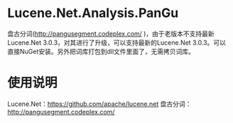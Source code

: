 Lucene.Net.Analysis.PanGu
=========================

盘古分词(http://pangusegment.codeplex.com/ )，由于老版本不支持最新Lucene.Net 3.0.3，对其进行了升级，可以支持最新的Lucene.Net 3.0.3。可以直接NuGet安装。另外把词库打包到dll文件里面了，无需拷贝词库。

使用说明
=========================

Lucene.Net：https://github.com/apache/lucene.net
盘古分词：http://pangusegment.codeplex.com/ 
